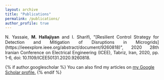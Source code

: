 ```yaml
---
layout: archive
title: "Publications"
permalink: /publications/
author_profile: true
---
```

 
 
<p align="justify"> N. Yassaie, <b>M. Hallajiyan</b> and I. Sharifi, &quot;[Resilient Control Strategy for Detection and Mitigation of Disruptions in Microgrids](https://ieeexplore.ieee.org/abstract/document/9260818)&quot;, 2020 28th Iranian Conference on Electrical Engineering (ICEE), Tabriz, Iran, 2020, pp. 1-6, doi: 10.1109/ICEE50131.2020.9260818.</p>



{% if author.googlescholar %}
  You can also find my articles on <u><a href="{{author.googlescholar}}">my Google Scholar profile</a>.</u>
{% endif %}

